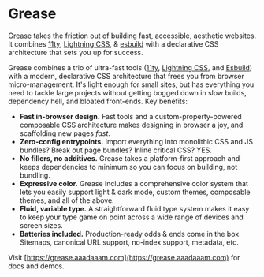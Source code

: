 # Grease
[Grease](https://grease.aaadaaam.com) takes the friction out of building fast, accessible, aesthetic websites. It combines [11ty](https://www.11ty.dev/), [Lightning CSS](https://lightningcss.dev/), & [esbuild](https://esbuild.github.io/) with a declarative CSS architecture that sets you up for success.

Grease combines a trio of ultra-fast tools ([11ty](https://www.11ty.dev/), [Lightning CSS](https://lightningcss.dev/), and [Esbuild](https://esbuild.github.io/)) with a modern, declarative CSS architecture that frees you from browser micro-management. It's light enough for small sites, but has everything you need to tackle large projects without getting bogged down in slow builds, dependency hell, and bloated front-ends. Key benefits:

- **Fast in-browser design.**
  Fast tools and a custom-property-powered composable CSS architecture makes designing in browser a joy, and scaffolding new pages *fast*.
- **Zero-config entrypoints.**
  Import everything into monolithic CSS and JS bundles? Break out page bundles? Inline critical CSS? YES.
- **No fillers, no additives.**
  Grease takes a platform-first approach and keeps dependencies to minimum so you can focus on building, not bundling.
- **Expressive color.**
  Grease includes a comprehensive color system that lets you easily support light & dark mode, custom themes, composable themes, and all of the above.
- **Fluid, variable type.**
  A straightforward fluid type system makes it easy to keep your type game on point across a wide range of devices and screen sizes.
- **Batteries included.**
  Production-ready odds & ends come in the box. Sitemaps, canonical URL support, no-index support, metadata, etc.

Visit [https://grease.aaadaaam.com](https://grease.aaadaaam.com) for docs and demos.
